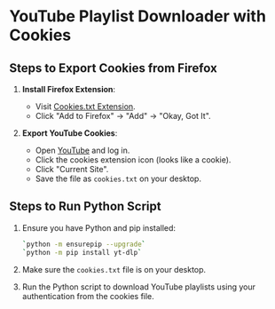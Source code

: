 # YouTube Playlist Downloader with Cookies

## Steps to Export Cookies from Firefox

1. **Install Firefox Extension**:
   - Visit [Cookies.txt Extension](https://addons.mozilla.org/en-US/firefox/addon/cookies-txt/).
   - Click "Add to Firefox" → "Add" → "Okay, Got It".
   
2. **Export YouTube Cookies**:
   - Open [YouTube](https://youtube.com) and log in.
   - Click the cookies extension icon (looks like a cookie).
   - Click "Current Site".
   - Save the file as `cookies.txt` on your desktop.

## Steps to Run Python Script

1. Ensure you have Python and pip installed:
   ```bash
   `python -m ensurepip --upgrade`
   `python -m pip install yt-dlp`
   ```

3. Make sure the `cookies.txt` file is on your desktop.

4. Run the Python script to download YouTube playlists using your authentication from the cookies file.
